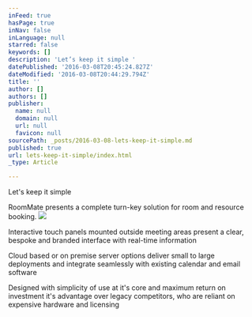 ```yaml
---
inFeed: true
hasPage: true
inNav: false
inLanguage: null
starred: false
keywords: []
description: 'Let’s keep it simple '
datePublished: '2016-03-08T20:45:24.827Z'
dateModified: '2016-03-08T20:44:29.794Z'
title: ''
author: []
authors: []
publisher:
  name: null
  domain: null
  url: null
  favicon: null
sourcePath: _posts/2016-03-08-lets-keep-it-simple.md
published: true
url: lets-keep-it-simple/index.html
_type: Article

---
```

Let's keep it simple 

RoomMate
presents a complete turn-key solution for room
and resource booking.
![](https://the-grid-user-content.s3-us-west-2.amazonaws.com/3acc369f-4078-4d16-a576-377ae5445f29.png)

Interactive
touch panels mounted outside meeting areas present a clear, bespoke and branded
interface with real-time information

Cloud
based or on premise server options deliver small to large deployments and
integrate seamlessly with existing calendar and email software

Designed
with simplicity of use at it's core and maximum return on investment it's
advantage over legacy competitors, who are reliant on expensive hardware and
licensing